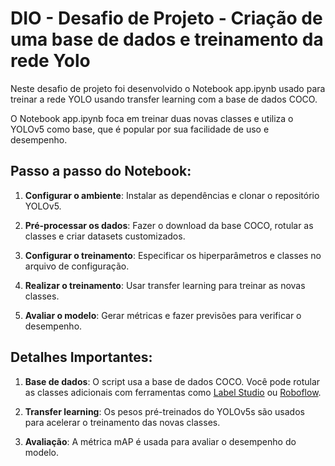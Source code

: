 # DIO - Desafio de Projeto - Criação de uma base de dados e treinamento da rede Yolo

Neste desafio de projeto foi desenvolvido o Notebook app.ipynb usado para treinar a rede YOLO usando transfer learning com a base de dados COCO. 

O Notebook app.ipynb foca em treinar duas novas classes e utiliza o YOLOv5 como base, que é popular por sua facilidade de uso e desempenho.

## Passo a passo do Notebook:

1. **Configurar o ambiente**: Instalar as dependências e clonar o repositório YOLOv5.

2. **Pré-processar os dados**: Fazer o download da base COCO, rotular as classes e criar datasets customizados.

3. **Configurar o treinamento**: Especificar os hiperparâmetros e classes no arquivo de configuração.

4. **Realizar o treinamento**: Usar transfer learning para treinar as novas classes.

5. **Avaliar o modelo**: Gerar métricas e fazer previsões para verificar o desempenho.

## Detalhes Importantes:

1. **Base de dados**: O script usa a base de dados COCO. Você pode rotular as classes adicionais com ferramentas como [Label Studio](https://labelstud.io/) ou [Roboflow](https://roboflow.com/).

2. **Transfer learning**: Os pesos pré-treinados do YOLOv5s são usados para acelerar o treinamento das novas classes.

3. **Avaliação**: A métrica mAP é usada para avaliar o desempenho do modelo.
